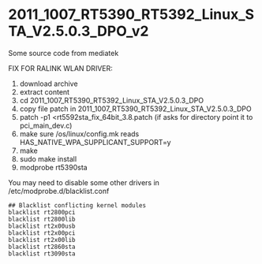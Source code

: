 # 2011_1007_RT5390_RT5392_Linux_STA_V2.5.0.3_DPO_v2

Some source code from mediatek

FIX FOR RALINK WLAN DRIVER:

1. download archive
2. extract content
3. cd 2011_1007_RT5390_RT5392_Linux_STA_V2.5.0.3_DPO
4. copy file patch in 2011_1007_RT5390_RT5392_Linux_STA_V2.5.0.3_DPO
5. patch -p1 <rt5592sta_fix_64bit_3.8.patch (if asks for directory point it to pci_main_dev.c)
6. make sure /os/linux/config.mk reads HAS_NATIVE_WPA_SUPPLICANT_SUPPORT=y
7. make
8. sudo make install
9. modprobe rt5390sta 

You may need to disable some other drivers in /etc/modprobe.d/blacklist.conf 

    ## Blacklist conflicting kernel modules
    blacklist rt2800pci
    blacklist rt2800lib
    blacklist rt2x00usb
    blacklist rt2x00pci
    blacklist rt2x00lib
    blacklist rt2860sta
    blacklist rt3090sta

